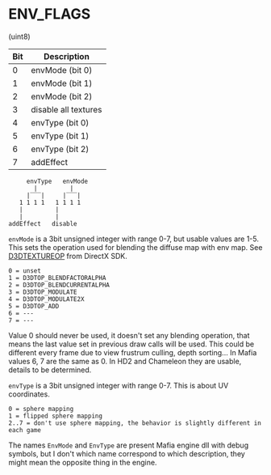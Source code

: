 # ENV_FLAGS
(uint8)

Bit | Description
-----|------
0 | envMode (bit 0)
1 | envMode (bit 1)
2 | envMode (bit 2)
3 | disable all textures
4 | envType (bit 0)
5 | envType (bit 1)
6 | envType (bit 2)
7 | addEffect

         envType   envMode
           |         |
         |‾‾‾|     |‾‾‾|
       1 1 1 1   1 1 1 1
       |         |
       |         |
    addEffect   disable


`envMode` is a 3bit unsigned integer with range 0-7, but usable values are 1-5. This sets the operation used for blending the diffuse map with env map. See [D3DTEXTUREOP](https://docs.microsoft.com/en-us/windows/win32/direct3d9/d3dtextureop) from DirectX SDK.

    0 = unset
    1 = D3DTOP_BLENDFACTORALPHA
    2 = D3DTOP_BLENDCURRENTALPHA
    3 = D3DTOP_MODULATE
    4 = D3DTOP_MODULATE2X
    5 = D3DTOP_ADD
    6 = ---
    7 = ---

Value 0 should never be used, it doesn't set any blending operation, that means the last value set in previous draw calls will be used. This could be different every frame due to view frustrum culling, depth sorting... In Mafia values 6, 7 are the same as 0. In HD2 and Chameleon they are usable, details to be determined.

`envType` is a 3bit unsigned integer with range 0-7. This is about UV coordinates.

    0 = sphere mapping
    1 = flipped sphere mapping
    2..7 = don't use sphere mapping, the behavior is slightly different in each game


The names `EnvMode` and `EnvType` are present Mafia engine dll with debug symbols, but I don't which name correspond to which description, they might mean the opposite thing in the engine.
